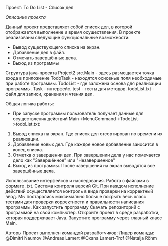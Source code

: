 Проект: To Do List - Список дел

*Описание проекта*

Данный проект представляет собой список дел, в которой отображается выполнение и время осуществления.
В проекте реализованы следующие функциональные возможности:

- Вывод существующего списка на экран.
- Добавление дел в файл.
- Отмечать завершённые дела.
- Выход из программы

Структура java-проекта
Project2
src.Main - здесь размещается точка входа в приложение
TodoTask - находятся основные поля необходимые при работе программы.
TodoList - где заложена основа для реализации программы.
Task - интерфейс.
test - тесты для методов.
todoList.txt - файл для записи, хранения и чтения дел.

Общая логика работы:
 - При запуске программы пользователь получает данные для осуществления действий Main->MenuCommand->TodoList->todoList.txt:
1. Вывод списка на экран. Где список дел отсортирован по времени их реализации.
2. Добавление новых дел. Где каждое новое добавление заносится в конец списка.
3. Отметка о завершении дел. При завершении дела у нас помечается дело как "Завершённое" или "Незавершенное"
4. Выход из программы. После завершения на экран выводятся все завершённые дела.

Использование интерфейсов и наследования. Работа с файлами в формате .txt. Система контроля версий Git.
При каждом исполнение действий осуществляется контроль в виде проверки на корректный ввод.
Мы постарались максимально больше покрыть весь класс тестами для проверки корректности и правильности написания программы.
Как запустить программу
Скачать репозиторий с программой на свой компьютер. Откройте проект в среде разработки, которая поддерживает Java. Запустите программу через главный класс Main.

Авторы
Проект выполнен командой разработчиков:
Лидер команды: @Dimitri Naumov @Andreas Lamert @Oxana Lamert-Trof @Natalja Röhm